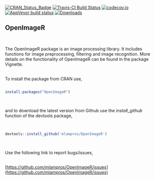 
[![CRAN_Status_Badge](http://www.r-pkg.org/badges/version/OpenImageR)](http://cran.r-project.org/package=OpenImageR)
[![Travis-CI Build Status](https://travis-ci.org/mlampros/OpenImageR.svg?branch=master)](https://travis-ci.org/mlampros/OpenImageR)
[![codecov.io](https://codecov.io/github/mlampros/OpenImageR/coverage.svg?branch=master)](https://codecov.io/github/mlampros/OpenImageR?branch=master)
[![AppVeyor build status](https://ci.appveyor.com/api/projects/status/github/mlampros/OpenImageR?branch=master&svg=true)](https://ci.appveyor.com/project/mlampros/OpenImageR/branch/master)
[![Downloads](http://cranlogs.r-pkg.org/badges/grand-total/OpenImageR?color=blue)](http://www.r-pkg.org/pkg/OpenImageR)


## OpenImageR
<br>

The OpenImageR package is an image processing library. It includes functions for image preprocessing, filtering and image recognition. More details on the functionality of OpenImageR can be found in the package Vignette. 
<br><br>

To install the package from CRAN use, 

```R

install.packages("OpenImageR")


```
<br>

and to download the latest version from Github use the *install_github* function of the devtools package,
<br><br>

```R

devtools::install_github('mlampros/OpenImageR')


```
<br>

Use the following link to report bugs/issues,
<br><br>

[https://github.com/mlampros/OpenImageR/issues](https://github.com/mlampros/OpenImageR/issues)
